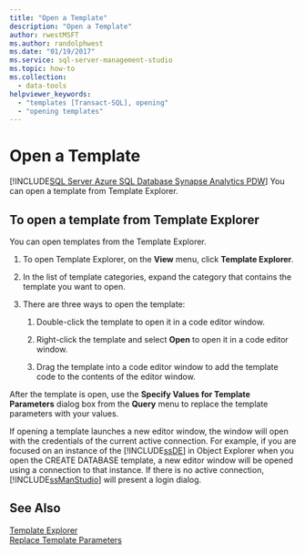 ```yaml
---
title: "Open a Template"
description: "Open a Template"
author: rwestMSFT
ms.author: randolphwest
ms.date: "01/19/2017"
ms.service: sql-server-management-studio
ms.topic: how-to
ms.collection:
  - data-tools
helpviewer_keywords:
  - "templates [Transact-SQL], opening"
  - "opening templates"
---
```

# Open a Template
[!INCLUDE[SQL Server Azure SQL Database Synapse Analytics PDW](../includes/applies-to-version/sql-asdb-asdbmi-asa-pdw.md)]
You can open a template from Template Explorer.  
  
## To open a template from Template Explorer  
You can open templates from the Template Explorer.  
  
1.  To open Template Explorer, on the **View** menu, click **Template Explorer**.  
  
2.  In the list of template categories, expand the category that contains the template you want to open.  
  
3.  There are three ways to open the template:  
  
    1.  Double-click the template to open it in a code editor window.  
  
    2.  Right-click the template and select **Open** to open it in a code editor window.  
  
    3.  Drag the template into a code editor window to add the template code to the contents of the editor window.  
  
After the template is open, use the **Specify Values for Template Parameters** dialog box from the **Query** menu to replace the template parameters with your values.  
  
If opening a template launches a new editor window, the window will open with the credentials of the current active connection. For example, if you are focused on an instance of the [!INCLUDE[ssDE](../includes/ssde-md.md)] in Object Explorer when you open the CREATE DATABASE template, a new editor window will be opened using a connection to that instance. If there is no active connection, [!INCLUDE[ssManStudio](../includes/ssmanstudio-md.md)] will present a login dialog.  
  
## See Also  
[Template Explorer](template-explorer.md)  
[Replace Template Parameters](replace-template-parameters.md)  
  
